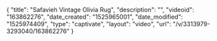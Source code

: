 {
    "title": "Safavieh Vintage Olivia Rug",
    "description": "",
    "videoid": "163862276",
    "date_created": "1525965001",
    "date_modified": "1525974409",
    "type": "captivate",
    "layout": "video",
    "url": "\/v\/3313979-3293040\/163862276"
}